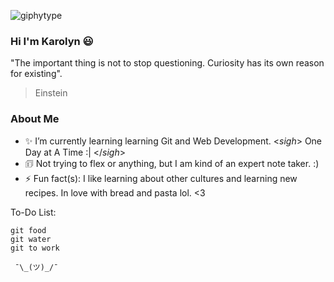 ![giphytype](https://user-images.githubusercontent.com/54687648/126887046-70dba670-d85a-4ed5-b449-a91f1fafdcfd.gif)

### Hi I'm Karolyn 😃

"The important thing is not to stop questioning. Curiosity has its own reason for existing".

> Einstein

### About Me 

- ✨ I’m currently learning learning Git and Web Development. <*sigh*> One Day at A Time :| </*sigh*>
- 🗊  Not trying to flex or anything, but I am kind of an expert note taker. :)
- ⚡ Fun fact(s): I like learning about other cultures and learning new recipes. In love with bread and pasta lol. <3


To-Do List:

```
git food
git water
git to work
```

     ¯\_(ツ)_/¯ 



